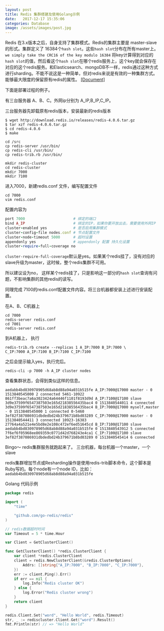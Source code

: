 ```yaml
---
layout: post
title: Redis 集群搭建及使用Golang示例
date:   2017-12-17 15:35:06
categories: Database
image: /assets/images/post.jpg
---
```


Redis 在3.x版本之后，自身支持了集群模式。Redis的集群主要是 master-slave的形式。集群定义了
16384个`hash slot`。这些`hash slot`分布在所有master上。`we simply take the CRC16 of the key modulo 16384` 将key计算得到对应的`hash slot`的值，然后看这个`hash slot`在哪个redis服务上，这个key就会保存在对应的这个redis服务。和Elasticsearch、mongoDB不一样，redis通过这种方式进行sharding。不能不说这是一种简单，但对redis来说是有效的一种集群方式。能够最大限度的保留原有redis的属性。
[[Document]](https://redis.io/topics/cluster-tutorial)

下面是部署过程的例子。

有三台服务器 A、B、C。外网ip分别为 A_IP,B_IP,C_IP。

三台服务器先卸载原有redis版本，安装最新的redis版本

```
$ wget http://download.redis.io/releases/redis-4.0.6.tar.gz
$ tar xzf redis-4.0.6.tar.gz
$ cd redis-4.0.6
$ make
```

```
cd /src
cp redis-server /usr/bin/
cp redis-cli /usr/bin/
cp redis-trib.rb /usr/bin/

mkdir redis-cluster
cd redis-cluster
mkdir 7000
mkdir 7100
```

进入7000，新建redis.conf 文件，编写配置文件
```
cd 7000
vim redis.conf
```

配置内容为
```ruby
port 7000                      # 绑定的端口
bind A_IP                      # 绑定的IP，如果你要开放出去，需要使用外网IP
cluster-enabled yes            # 是否启用集群模式
cluster-config-file nodes.conf # 节点配置文件
cluster-node-timeout 5000      # 超时设置
appendonly yes                 # appendonly 配置 持久化设置
cluster-require-full-coverage no  
```

`cluster-require-full-coverage`默认是yes。如果某个redis挂了，没有对应的slave升级为master，这时候，整个redis集群不可用。

所以建议设为no， 这样某个redis挂了，只是影响这一部分的`hash slot`查询有问题，不影响集群的其他redis的读写。

同理完成 7100的redis.conf配置文件内容。将三台机器都安装上述进行安装配置。

在A、B、C机器上

```
cd 7000
redis-server redis.conf
cd 7001
redis-server redis.conf  
```

到A机器上， 执行

```
redis-trib.rb create --replicas 1 A_IP:7000 B_IP:7000 \
C_IP:7000 A_IP:7100 B_IP:7100 C_IP:7100
```

之后会提示输入yes，执行完后。

```
redis-cli -p 7000 -h A_IP cluster nodes
```

查看集群状态，会得到类似这样的信息。

```
aedabb4bd830978905d68ab8d88a94a031b515fe A_IP:7000@17000 master - 0 1513840545000 2 connected 5461-10922
861ff3beac7a6a3023424a64446f1101f8193d9d A_IP:7100@17100 slave 3d9e37599f6547387503e165d21838556435bac4 0 1513840544011 4 connected
3d9e37599f6547387503e165d21838556435bac4 B_IP:7000@17000 myself,master - 0 1513840545000 1 connected 0-5460
3ef82f387086931dbdedbd24b379671b8bd03289 C_IP:7000@17000 master - 0 1513840544411 3 connected 10923-16383
27764a4a521e4e5bd8e2e108c472ef6ed51645cd B_IP:7100@17100 slave aedabb4bd830978905d68ab8d88a94a031b515fe 0 1513840543912 5 connected
7f6ef6f05968ee869359c0771d42d768243e4ca1 C_IP:7100@17100 slave 3ef82f387086931dbdedbd24b379671b8bd03289 0 1513840545414 6 connected
```

Bingo～ redis集群服务就跑起来了。 三台机器，每台机器一个master，一个slave

redis集群增加节点或Resharding操作是使用redis-trib脚本命令，这个脚本是Ruby写的。每个node有一个node ID，比如： `aedabb4bd830978905d68ab8d88a94a031b515fe`

Golang 代码示例

```go
package redis

import (
	"time"

	"github.com/go-redis/redis"
)

// redis数据超时时间
var Timeout = 5 * time.Hour

var Client = GetClusterClient()

func GetClusterClient() *redis.ClusterClient {
	var client *redis.ClusterClient
	client = redis.NewClusterClient(&redis.ClusterOptions{
		Addrs: []string{"A_IP:7000", "B_IP:7000", "C_IP:7000"},
	})
	err := client.Ping().Err()
	if err == nil {
		log.Info("Redis cluster OK")
	} else {
		log.Error("Redis cluster wrong")
	}
	return client
}

redis.Client.Set("word", "Hello World", redis.Timeout)
str, _ := rediscluster.Client.Get("word").Result()
fmt.Println(str) // => "Hello World"
```
